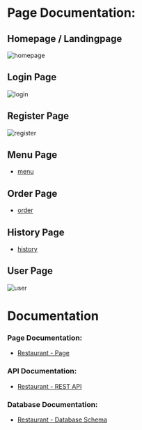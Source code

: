 # Page Documentation:
## Homepage / Landingpage
![homepage](https://firebasestorage.googleapis.com/v0/b/restaurant-ordering-syst-2b90a.appspot.com/o/Homepage.png?alt=media&token=270d7b83-6311-43cc-a07e-cbe0e12c13cf)

## Login Page
![login](https://firebasestorage.googleapis.com/v0/b/restaurant-ordering-syst-2b90a.appspot.com/o/Login%20Page.png?alt=media&token=2bdf89e1-4bfa-41f0-b136-b7b4b26a6595)

## Register Page
![register](https://firebasestorage.googleapis.com/v0/b/restaurant-ordering-syst-2b90a.appspot.com/o/Register%20Page.png?alt=media&token=6d18d235-cce2-44f9-9ad9-723c1e63a894)

## Menu Page
- [menu]()

## Order Page
- [order]()

## History Page
- [history]()

## User Page
![user](https://firebasestorage.googleapis.com/v0/b/restaurant-ordering-syst-2b90a.appspot.com/o/User%20Page.png?alt=media&token=a4fac8b9-ef9a-4a29-bd75-9246801c130b)

# Documentation
### Page Documentation:
- [Restaurant - Page](https://github.com/alimrndev/restaurant-pos/blob/main/page-doc.md)

### API Documentation:
- [Restaurant - REST API](https://github.com/alimrndev/restaurant-pos/blob/main/api-doc.md)

### Database Documentation:
- [Restaurant - Database Schema](https://github.com/alimrndev/restaurant-pos/blob/main/db-schema-doc.md)
